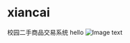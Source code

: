 # xiancai
校园二手商品交易系统
hello
![Image text](https://github.com/x-shunshun/xiancai/master/img_folder/demo1.png)

